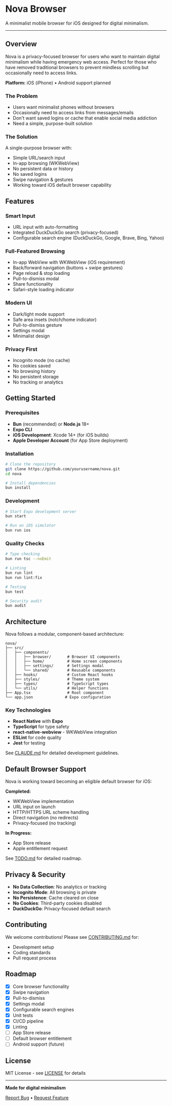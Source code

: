 # Nova Browser

A minimalist mobile browser for iOS designed for digital minimalism.

---

## Overview

Nova is a privacy-focused browser for users who want to maintain digital minimalism while having emergency web access. Perfect for those who have removed traditional browsers to prevent mindless scrolling but occasionally need to access links.

**Platform:** iOS (iPhone) • Android support planned

### The Problem

- Users want minimalist phones without browsers
- Occasionally need to access links from messages/emails
- Don't want saved logins or cache that enable social media addiction
- Need a simple, purpose-built solution

### The Solution

A single-purpose browser with:
- Simple URL/search input
- In-app browsing (WKWebView)
- No persistent data or history
- No saved logins
- Swipe navigation & gestures
- Working toward iOS default browser capability

## Features

### Smart Input
- URL input with auto-formatting
- Integrated DuckDuckGo search (privacy-focused)
- Configurable search engine (DuckDuckGo, Google, Brave, Bing, Yahoo)

### Full-Featured Browsing
- In-app WebView with WKWebView (iOS requirement)
- Back/forward navigation (buttons + swipe gestures)
- Page reload & stop loading
- Pull-to-dismiss modal
- Share functionality
- Safari-style loading indicator

### Modern UI
- Dark/light mode support
- Safe area insets (notch/home indicator)
- Pull-to-dismiss gesture
- Settings modal
- Minimalist design

### Privacy First
- Incognito mode (no cache)
- No cookies saved
- No browsing history
- No persistent storage
- No tracking or analytics

## Getting Started

### Prerequisites

- **Bun** (recommended) or **Node.js** 18+
- **Expo CLI**
- **iOS Development**: Xcode 14+ (for iOS builds)
- **Apple Developer Account** (for App Store deployment)

### Installation

```bash
# Clone the repository
git clone https://github.com/yourusername/nova.git
cd nova

# Install dependencies
bun install
```

### Development

```bash
# Start Expo development server
bun start

# Run on iOS simulator
bun run ios
```

### Quality Checks

```bash
# Type checking
bun run tsc --noEmit

# Linting
bun run lint
bun run lint:fix

# Testing
bun test

# Security audit
bun audit
```

## Architecture

Nova follows a modular, component-based architecture:

```
nova/
├── src/
│   ├── components/
│   │   ├── browser/       # Browser UI components
│   │   ├── home/          # Home screen components
│   │   ├── settings/      # Settings modal
│   │   └── shared/        # Reusable components
│   ├── hooks/             # Custom React hooks
│   ├── styles/            # Theme system
│   ├── types/             # TypeScript types
│   └── utils/             # Helper functions
├── App.tsx                # Root component
└── app.json              # Expo configuration
```

### Key Technologies

- **React Native** with **Expo**
- **TypeScript** for type safety
- **react-native-webview** - WKWebView integration
- **ESLint** for code quality
- **Jest** for testing

See [CLAUDE.md](CLAUDE.md) for detailed development guidelines.

## Default Browser Support

Nova is working toward becoming an eligible default browser for iOS:

**Completed:**
- WKWebView implementation
- URL input on launch
- HTTP/HTTPS URL scheme handling
- Direct navigation (no redirects)
- Privacy-focused (no tracking)

**In Progress:**
- App Store release
- Apple entitlement request

See [TODO.md](TODO.md) for detailed roadmap.

## Privacy & Security

- **No Data Collection**: No analytics or tracking
- **Incognito Mode**: All browsing is private
- **No Persistence**: Cache cleared on close
- **No Cookies**: Third-party cookies disabled
- **DuckDuckGo**: Privacy-focused default search

## Contributing

We welcome contributions! Please see [CONTRIBUTING.md](CONTRIBUTING.md) for:
- Development setup
- Coding standards
- Pull request process

## Roadmap

- [x] Core browser functionality
- [x] Swipe navigation
- [x] Pull-to-dismiss
- [x] Settings modal
- [x] Configurable search engines
- [x] Unit tests
- [x] CI/CD pipeline
- [x] Linting
- [ ] App Store release
- [ ] Default browser entitlement
- [ ] Android support (future)

## License

MIT License - see [LICENSE](LICENSE) for details

---

**Made for digital minimalism**

[Report Bug](https://github.com/yourusername/nova/issues) • [Request Feature](https://github.com/yourusername/nova/issues)

